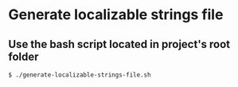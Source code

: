 # Generate localizable strings file

## Use the bash script located in project's root folder

```
$ ./generate-localizable-strings-file.sh
```